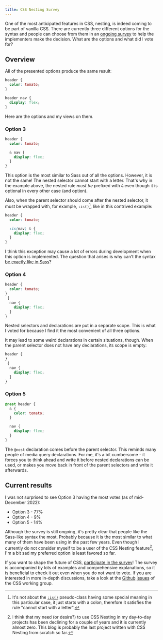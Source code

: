 ```yaml
---
title: CSS Nesting Survey
---
```


One of the most anticipated features in CSS, nesting, is indeed coming to be part of vanilla CSS. There are currently three different options for the syntax and people can choose from them in an [ongoing survey](https://webkit.org/blog/13607/help-choose-from-options-for-css-nesting-syntax/) to help the implementers make the decision. What are the options and what did I vote for?

## Overview

All of the presented options produce the same result:

```css
header {
  color: tomato;
}

header nav {
  display: flex;
}
```

Here are the options and my views on them.

### Option 3

```css
header {
  color: tomato;

  & nav {
    display: flex;
  }
}
```

This option is the most similar to Sass out of all the options. However, it is not the same! The nested selector cannot start with a letter. That's why in the example above, the nested rule _must be_ prefixed with `&` even though it is optional in every other case (and option).

Also, when the parent selector should come after the nested selector, it must be wrapped with, for example, `:is()`[^is], like in this contrived example:

```css
header {
  color: tomato;

  :is(nav) & {
    display: flex;
  }
}
```

I think this exception may cause a lot of errors during development when this option is implemented. The question that arises is why can't the syntax [be exactly like in Sass](https://pinafore.social/statuses/109524822429071401)?

### Option 4

```css
header {
  color: tomato;
}
 {
  nav {
    display: flex;
  }
}
```

Nested selectors and declarations are put in a separate scope. This is what I voted for because I find it the most convenient of all three options.

It may lead to some weird declarations in certain situations, though. When the parent selector does not have any declarations, its scope is empty:

```css
header {
}
 {
  nav {
    display: flex;
  }
}
```

### Option 5

```css
@nest header {
  & {
    color: tomato;
  }

  nav {
    display: flex;
  }
}
```

The `@nest` declaration comes before the parent selector. This reminds many people of media query declarations. For me, it's a bit cumbersome - it forces you to think ahead and write it before nested declarations can be used, or makes you move back in front of the parent selectors and write it afterwards.

## Current results

I was not surprised to see Option 3 having the most votes (as of mid-December 2022):

- Option 3 - 77%
- Option 4 - 9%
- Option 5 - 14%

Although the survey is still ongoing, it's pretty clear that people like the Sass-like syntax the most. Probably because it is the most similar to what many of them have been using in the past few years.
Even though I currently do not consider myself to be a user of the CSS Nesting feature[^why], I'm a bit sad my preferred option is least favored so far.

If you want to shape the future of CSS, [participate in the survey](https://webkit.org/blog/13607/help-choose-from-options-for-css-nesting-syntax/)! The survey is accompanied by lots of examples and comprehensive explanations, so it is beneficial to check it out even when you do not want to vote. If you are interested in more in-depth discussions, take a look at the [Github](https://github.com/w3c/csswg-drafts/issues/7834) [issues](https://github.com/w3c/csswg-drafts/issues/7970) of the CSS working group.

[^is]: It's not about the [`:is()`](https://developer.mozilla.org/en-US/docs/Web/CSS/:is) pseudo-class having some special meaning in this particular case, it just starts with a colon, therefore it satisfies the rule "cannot start with a letter".
[^why]: I think that my need (or desire?) to use CSS Nesting in my day-to-day projects has been declining for a couple of years and it is currently almost zero. This blog is probably the last project written with CSS Nesting from scratch so far.
